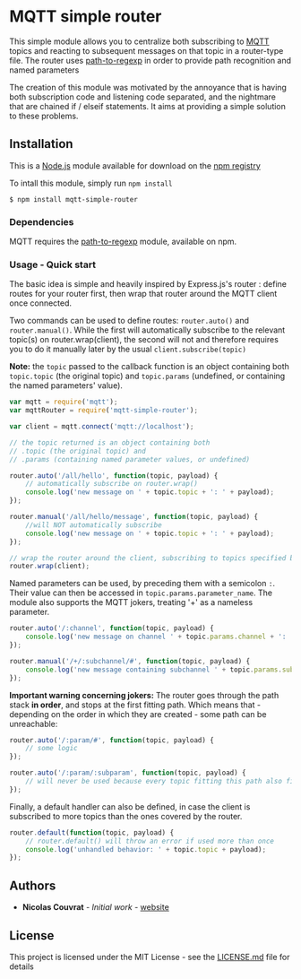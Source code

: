 # MQTT simple router

This simple module allows you to centralize both subscribing to [MQTT](https://www.npmjs.com/package/mqtt) topics and reacting to subsequent messages on that topic in a router-type file. 
The router uses [path-to-regexp](https://www.npmjs.com/package/path-to-regexp) in order to provide path recognition and named parameters 

The creation of this module was motivated by the annoyance that is having both subscription code and listening code separated, and the nightmare that are chained if / elseif statements. 
It aims at providing a simple solution to these problems.

## Installation

This is a [Node.js](https://nodejs.org/en/) module available for download on the [npm registry](https://www.npmjs.com/package/mqtt-simple-router)

To intall this module, simply run `npm install`
```
$ npm install mqtt-simple-router
```

### Dependencies

MQTT requires the [path-to-regexp](https://www.npmjs.com/package/path-to-regexp) module, available on npm.

### Usage - Quick start

The basic idea is simple and heavily inspired by Express.js's router : define routes for your router first, then wrap that router around the MQTT client once connected.

Two commands can be used to define routes: `router.auto()` and `router.manual()`.
While the first will automatically subscribe to the relevant topic(s) on router.wrap(client), the second will not and therefore requires you to do it manually later by the usual `client.subscribe(topic)`

**Note:** the `topic` passed to the callback function is an object containing both `topic.topic` (the original topic) and `topic.params` (undefined, or containing the named parameters' value).

```js
var mqtt = require('mqtt');
var mqttRouter = require('mqtt-simple-router');

var client = mqtt.connect('mqtt://localhost');

// the topic returned is an object containing both
// .topic (the original topic) and 
// .params (containing named parameter values, or undefined)

router.auto('/all/hello', function(topic, payload) {
    // automatically subscribe on router.wrap()
    console.log('new message on ' + topic.topic + ': ' + payload);
});

router.manual('/all/hello/message', function(topic, payload) {
    //will NOT automatically subscribe
    console.log('new message on ' + topic.topic + ': ' + payload);
});

// wrap the router around the client, subscribing to topics specified by auto
router.wrap(client); 
```

Named parameters can be used, by preceding them with a semicolon `:`. Their value can then be accessed in `topic.params.parameter_name`.
The module also supports the MQTT jokers, treating '+' as a nameless parameter.

```js
router.auto('/:channel', function(topic, payload) {
    console.log('new message on channel ' + topic.params.channel + ': ' + payload);
});

router.manual('/+/:subchannel/#', function(topic, payload) {
    console.log('new message containing subchannel ' + topic.params.subchannel + ': ' + payload);
});
```
**Important warning concerning jokers:** The router goes through the path stack **in order**, and stops at the first fitting path.
Which means that - depending on the order in which they are created - some path can be unreachable:

```js
router.auto('/:param/#', function(topic, payload) {
    // some logic
});

router.auto('/:param/:subparam', function(topic, payload) {
    // will never be used because every topic fitting this path also fits the previous one.
});
```

Finally, a default handler can also be defined, in case the client is subscribed to more topics than the ones covered by the router.
```js
router.default(function(topic, payload) {
    // router.default() will throw an error if used more than once
    console.log('unhandled behavior: ' + topic.topic + payload);
});
```

## Authors

* **Nicolas Couvrat** - *Initial work* - [website](http://www.nicolascouvrat.com)

## License

This project is licensed under the MIT License - see the [LICENSE.md](LICENSE.md) file for details

